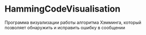 # HammingCodeVisualisation
Программа визуализации работы алгоритма Хэмминга, который позволяет обнаружить и исправить ошибку в сообщении
